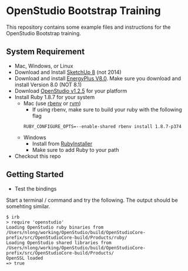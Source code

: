 # OpenStudio Bootstrap Training
This repository contains some example files and instructions for the OpenStudio Bootstrap training. 

## System Requirement
- Mac, Windows, or Linux
- Download and Install [SketchUp 8](http://www.sketchup.com/download/all) (not 2014)
- Download and install [EnergyPlus V8.0](www.energyplus.gov).  Make sure you download and install Version 8.0 (NOT 8.1)
- Download [OpenStudio v1.2.5](http://developer.nrel.gov/downloads/buildings/openstudio/builds) for your platform
- Install Ruby 1.8.7 for your system
  - Mac (use [rbenv](https://github.com/sstephenson/rbenv) or [rvm](https://rvm.io/))
    - If using rbenv, make sure to build your ruby with the following flag
    ```
    RUBY_CONFIGURE_OPTS=--enable-shared rbenv install 1.8.7-p374
    ```
  - Windows
    - Install from [RubyInstaller](http://rubyinstaller.org/downloads/)
    - Make sure to add Ruby to your path
- Checkout this repo

## Getting Started
- Test the bindings

Start a terminal / command and try the following.  The output should be somehting similar.
```
$ irb
> require 'openstudio'
Loading OpenStudio ruby binaries from /Users/nlong/working/OpenStudio/build/OpenStudioCore-prefix/src/OpenStudioCore-build/Products/ruby/
Loading OpenStudio shared libraries from /Users/nlong/working/OpenStudio/build/OpenStudioCore-prefix/src/OpenStudioCore-build/Products/
OpenSSL loaded
=> true
```
 


